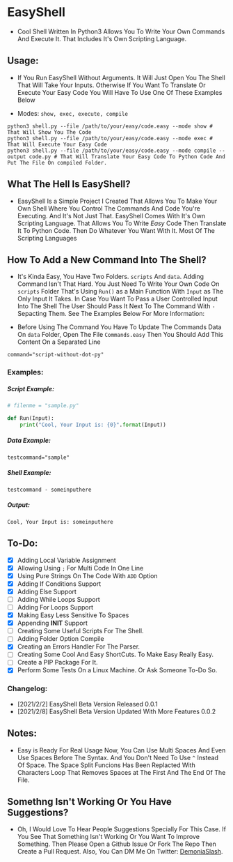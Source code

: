 # EasyShell
- Cool Shell Written In Python3 Allows You To Write Your Own Commands And Execute It. That Includes It's Own Scripting Language.

## Usage:
- If You Run EasyShell Without Arguments. It Will Just Open You The Shell That Will Take Your Inputs. Otherwise If You Want To Translate Or Execute Your Easy Code You Will Have To Use One Of These Examples Below

- Modes: `show, exec, execute, compile`

```
python3 shell.py --file /path/to/your/easy/code.easy --mode show # That Will Show You The Code
python3 shell.py --file /path/to/your/easy/code.easy --mode exec # That Will Execute Your Easy Code
python3 shell.py --file /path/to/your/easy/code.easy --mode compile --output code.py # That Will Translate Your Easy Code To Python Code And Put The File On compiled Folder.
```

## What The Hell Is EasyShell?
- EasyShell Is a Simple Project I Created That Allows You To Make Your Own Shell Where You Control The Commands And Code You're Executing. And It's Not Just That. EasyShell Comes With It's Own Scripting Language. That Allows You To Write *Easy* Code Then Translate It To Python Code. Then Do Whatever You Want With It. Most Of The Scripting Languages

## How To Add a New Command Into The Shell?
- It's Kinda Easy, You Have Two Folders. `scripts` And `data`. Adding Command Isn't That Hard. You Just Need To Write Your Own Code On `scripts` Folder That's Using `Run()` as a Main Function With `Input` as The Only Input It Takes. In Case You Want To Pass a User Controlled Input Into The Shell The User Should Pass It Next To The Command With `-` Sepacting Them. See The Examples Below For More Information:

- Before Using The Command You Have To Update The Commands Data On `data` Folder, Open The File `Commands.easy` Then You Should Add This Content On a Separated Line

```
command="script-without-dot-py"
```

### Examples:
##### Script Example:
```python
# filenme = "sample.py"

def Run(Input):
    print("Cool, Your Input is: {0}".format(Input))
```

##### Data Example:
```
testcommand="sample"
```

##### Shell Example:
```
testcommand - someinputhere
```

##### Output:
```
Cool, Your Input is: someinputhere
```

## To-Do:
- [X] Adding Local Variable Assignment
- [X] Allowing Using `;` For Multi Code In One Line
- [X] Using Pure Strings On The Code With `ADD` Option
- [X] Adding If Conditions Support
- [X] Adding Else Support
- [ ] Adding While Loops Support
- [ ] Adding For Loops Support
- [X] Making Easy Less Sensitive To Spaces
- [X] Appending __INIT__ Support
- [ ] Creating Some Useful Scripts For The Shell.
- [ ] Adding Folder Option Compile
- [X] Creating an Errors Handler For The Parser.
- [ ] Creating Some Cool And Easy ShortCuts. To Make Easy Really Easy.
- [ ] Create a PIP Package For It.
- [X] Perform Some Tests On a Linux Machine. Or Ask Someone To-Do So.

### Changelog:
- [2021/2/2] EasyShell Beta Version Released 0.0.1
- [2021/2/8] EasyShell Beta Version Updated With More Features 0.0.2

## Notes:
- Easy is Ready For Real Usage Now, You Can Use Multi Spaces And Even Use Spaces Before The Syntax. And You Don't Need To Use `^` Instead Of Space. The Space Split Funcions Has Been Replacted With Characters Loop That Removes Spaces at The First And The End Of The File.

## Somethng Isn't Working Or You Have Suggestions?
- Oh, I Would Love To Hear People Suggestions Specially For This Case. If You See That Something Isn't Working Or You Want To Improve Something. Then Please Open a Github Issue Or Fork The Repo Then Create a Pull Request. Also, You Can DM Me On Twitter: [DemoniaSlash](https://twitter.com/DemoniaSlash).
